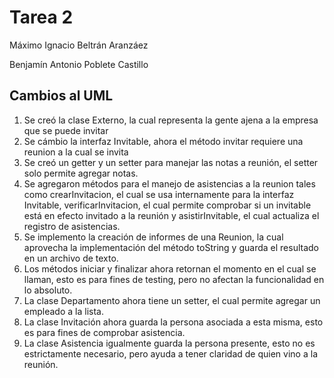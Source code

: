 # Tarea 2
Máximo Ignacio Beltrán Aranzáez
 
Benjamín Antonio Poblete Castillo

## Cambios al UML

1. Se creó la clase Externo, la cual representa la gente ajena a la empresa que se puede invitar
2. Se cámbio la interfaz Invitable, ahora el método invitar requiere una reunion a la cual se invita
3. Se creó un getter y un setter para manejar las notas a reunión, el setter solo permite agregar notas.
4. Se agregaron métodos para el manejo de asistencias a la reunion tales como crearInvitacion, el cual se usa internamente para la interfaz Invitable, verificarInvitacion, el cual permite comprobar si un invitable está en efecto invitado a la reunión y asistirInvitable, el cual actualiza el registro de asistencias.
5. Se implemento la creación de informes de una Reunion, la cual aprovecha la implementación del método toString y guarda el resultado en un archivo de texto.
6. Los métodos iniciar y finalizar ahora retornan el momento en el cual se llaman, esto es para fines de testing, pero no afectan la funcionalidad en lo absoluto.
7. La clase Departamento ahora tiene un setter, el cual permite agregar un empleado a la lista.
8. La clase Invitación ahora guarda la persona asociada a esta misma, esto es para fines de comprobar asistencia.
9. La clase Asistencia igualmente guarda la persona presente, esto no es estrictamente necesario, pero ayuda a tener claridad de quien vino a la reunión.

